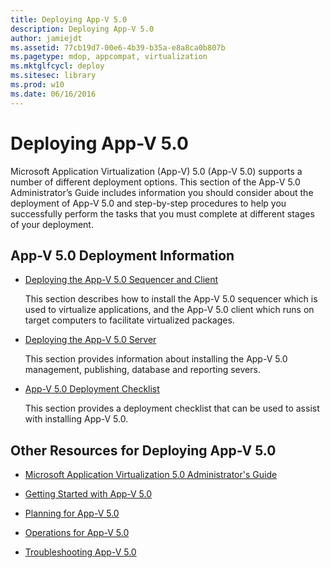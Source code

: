```yaml
---
title: Deploying App-V 5.0
description: Deploying App-V 5.0
author: jamiejdt
ms.assetid: 77cb19d7-00e6-4b39-b35a-e8a8ca0b807b
ms.pagetype: mdop, appcompat, virtualization
ms.mktglfcycl: deploy
ms.sitesec: library
ms.prod: w10
ms.date: 06/16/2016
---
```



# Deploying App-V 5.0


Microsoft Application Virtualization (App-V) 5.0 (App-V 5.0) supports a number of different deployment options. This section of the App-V 5.0 Administrator’s Guide includes information you should consider about the deployment of App-V 5.0 and step-by-step procedures to help you successfully perform the tasks that you must complete at different stages of your deployment.

## <a href="" id="---------app-v-5-0-deployment-information"></a> App-V 5.0 Deployment Information


-   [Deploying the App-V 5.0 Sequencer and Client](deploying-the-app-v-50-sequencer-and-client.md)

    This section describes how to install the App-V 5.0 sequencer which is used to virtualize applications, and the App-V 5.0 client which runs on target computers to facilitate virtualized packages.

-   [Deploying the App-V 5.0 Server](deploying-the-app-v-50-server.md)

    This section provides information about installing the App-V 5.0 management, publishing, database and reporting severs.

-   [App-V 5.0 Deployment Checklist](app-v-50-deployment-checklist.md)

    This section provides a deployment checklist that can be used to assist with installing App-V 5.0.

## Other Resources for Deploying App-V 5.0


-   [Microsoft Application Virtualization 5.0 Administrator's Guide](microsoft-application-virtualization-50-administrators-guide.md)

-   [Getting Started with App-V 5.0](getting-started-with-app-v-50--rtm.md)

-   [Planning for App-V 5.0](planning-for-app-v-50-rc.md)

-   [Operations for App-V 5.0](operations-for-app-v-50.md)

-   [Troubleshooting App-V 5.0](troubleshooting-app-v-50.md)






 

 





